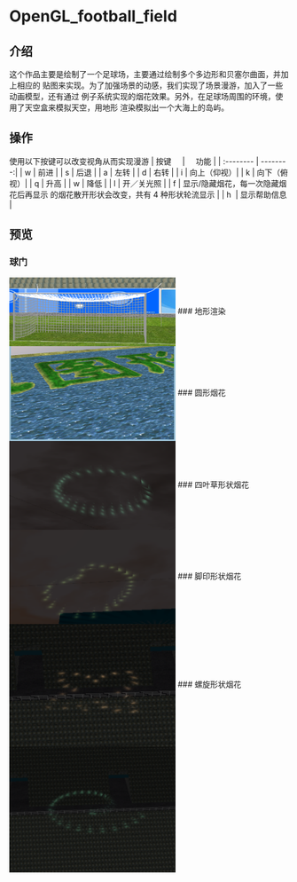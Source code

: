 # OpenGL_football_field

## 介绍
这个作品主要是绘制了一个足球场，主要通过绘制多个多边形和贝塞尔曲面，并加上相应的 贴图来实现。为了加强场景的动感，我们实现了场景漫游，加入了一些动画模型，还有通过 例子系统实现的烟花效果。另外，在足球场周围的环境，使用了天空盒来模拟天空，用地形 渲染模拟出一个大海上的岛屿。

## 操作
使用以下按键可以改变视角从而实现漫游
| 按键      |      功能 |
| :-------- | --------:|
| w  | 前进 |
| s  | 后退 |
| a  | 左转 |
| d  | 右转 |
| i  | 向上（仰视）|
| k  | 向下（俯视）|
| q  | 升高 |
| w  | 降低 |
| l  | 开／关光照 |
| f  | 显示/隐藏烟花，每一次隐藏烟花后再显示 的烟花散开形状会改变，共有 4 种形状轮流显示 |
| h  | 显示帮助信息 |


## 预览
### 球门
<img src="https://github.com/ChenmjSysu/repertory/blob/master/images/OpenGL_football_field_1.png" width = "300" alt="球门" align=center />
### 地形渲染
<img src="https://github.com/ChenmjSysu/repertory/blob/master/images/OpenGL_football_field_2.png" width = "300" alt="地形渲染" align=center />
### 圆形烟花
<img src="https://github.com/ChenmjSysu/repertory/blob/master/images/OpenGL_football_field_3.png" width = "300" alt="圆形烟花" align=center />
### 四叶草形状烟花
<img src="https://github.com/ChenmjSysu/repertory/blob/master/images/OpenGL_football_field_4.png" width = "300" alt="四叶草形状烟花" align=center />
### 脚印形状烟花
<img src="https://github.com/ChenmjSysu/repertory/blob/master/images/OpenGL_football_field_5.png" width = "300" alt="脚印形状烟花" align=center />
### 螺旋形状烟花
<img src="https://github.com/ChenmjSysu/repertory/blob/master/images/OpenGL_football_field_6.png" width = "300" alt="螺旋形状烟花" align=center />
